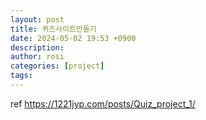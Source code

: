 ```yaml
---
layout: post
title: 퀴즈사이트만들기
date: 2024-05-02 19:53 +0900
description:
author: rosi
categories: [project]
tags:
---
```


ref
https://1221jyp.com/posts/Quiz_project_1/